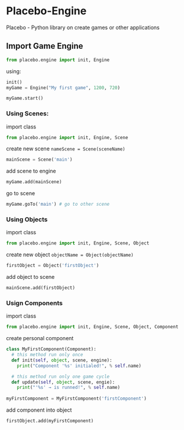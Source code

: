 # Placebo-Engine
Placebo - Python library on create games or other applications

## Import Game Engine
```python
from placebo.engine import init, Engine
```
using:
```python
init()
myGame = Engine("My first game", 1200, 720)

myGame.start()
```

### Using Scenes:
import class
```python
from placebo.engine import init, Engine, Scene
```
create new scene `nameScene = Scene(sceneName)`
```python
mainScene = Scene('main')
```
add scene to engine
```python
myGame.add(mainScene)
```
go to scene
```python
myGame.goTo('main') # go to other scene
```

### Using Objects
import class
```python
from placebo.engine import init, Engine, Scene, Object
```
create new object `objectName = Object(objectName)`
```python
firstObject = Object('firstObject')
```
add object to scene
```python
mainScene.add(firstObject)
```

### Usign Components
import class
```python
from placebo.engine import init, Engine, Scene, Object, Component
```
create personal component
```python
class MyFirstComponent(Component):
  # this method run only once
  def init(self, object, scene, engine):
    print("Component '%s' initialed!", % self.name)

  # this method run only one game cycle
  def update(self, object, scene, engie):
    print("'%s' → is runned!", % self.name)
    
myFirstComponent = MyFirstComponent('firstComponent')
```
add component into object
```python
firstObject.add(myFirstComponent)
```
